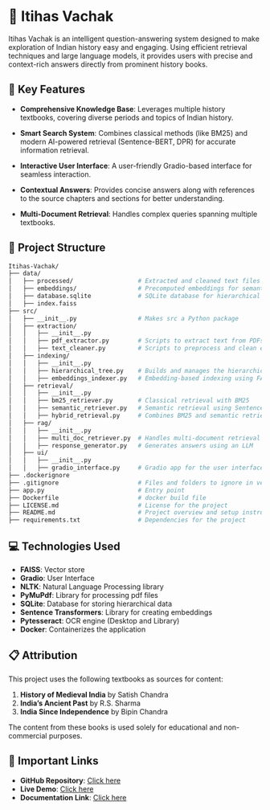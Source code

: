 # 📖 Itihas Vachak

Itihas Vachak is an intelligent question-answering system designed to make exploration of Indian history easy and engaging. Using efficient retrieval techniques and large language models, it provides users with precise and context-rich answers directly from prominent history books.

## 💫 Key Features

- **Comprehensive Knowledge Base**: Leverages multiple history textbooks, covering diverse periods and topics of Indian history.

- **Smart Search System**: Combines classical methods (like BM25) and modern AI-powered retrieval (Sentence-BERT, DPR) for accurate information retrieval.

- **Interactive User Interface**: A user-friendly Gradio-based interface for seamless interaction.

- **Contextual Answers**: Provides concise answers along with references to the source chapters and sections for better understanding.

- **Multi-Document Retrieval**: Handles complex queries spanning multiple textbooks.

## 📁 Project Structure

```bash
Itihas-Vachak/
├── data/
│   ├── processed/                  # Extracted and cleaned text files
│   ├── embeddings/                 # Precomputed embeddings for semantic search
│   ├── database.sqlite             # SQLite database for hierarchical tree and metadata
│   ├── index.faiss
├── src/
│   ├── __init__.py                 # Makes src a Python package
│   ├── extraction/
│   │   ├── __init__.py
│   │   ├── pdf_extractor.py        # Scripts to extract text from PDFs
│   │   ├── text_cleaner.py         # Scripts to preprocess and clean extracted text
│   ├── indexing/
│   │   ├── __init__.py
│   │   ├── hierarchical_tree.py    # Builds and manages the hierarchical tree
│   │   ├── embeddings_indexer.py   # Embedding-based indexing using FAISS
│   ├── retrieval/
│   │   ├── __init__.py
│   │   ├── bm25_retriever.py       # Classical retrieval with BM25
│   │   ├── semantic_retriever.py   # Semantic retrieval using Sentence-BERT/DPR
│   │   ├── hybrid_retrieval.py     # Combines BM25 and semantic retrieval
│   ├── rag/
│   │   ├── __init__.py
│   │   ├── multi_doc_retriever.py  # Handles multi-document retrieval
│   │   ├── response_generator.py   # Generates answers using an LLM
│   ├── ui/
│   │   ├── __init__.py
│   │   ├── gradio_interface.py     # Gradio app for the user interface
├── .dockerignore
├── .gitignore                      # Files and folders to ignore in version control
├── app.py                          # Entry point
├── Dockerfile                      # docker build file
├── LICENSE.md                      # License for the project
├── README.md                       # Project overview and setup instructions
├── requirements.txt                # Dependencies for the project
```

## 💻 Technologies Used

- **FAISS**: Vector store
- **Gradio**: User Interface
- **NLTK**: Natural Language Processing library
- **PyMuPdf**: Library for processing pdf files
- **SQLite**: Database for storing hierarchical data
- **Sentence Transformers**: Library for creating embeddings
- **Pytesseract**: OCR engine (Desktop and Library)
- **Docker**: Containerizes the application

## 📋 Attribution
This project uses the following textbooks as sources for content:  
1. **History of Medieval India** by Satish Chandra  
2. **India’s Ancient Past** by R.S. Sharma  
3. **India Since Independence** by Bipin Chandra  

The content from these books is used solely for educational and non-commercial purposes.

## 🔗 Important Links

- **GitHub Repository**: [Click here](https://github.com/Adm-2005/Itihas-Vachak)
- **Live Demo**: [Click here]()
- **Documentation Link**: [Click here](https://docs.google.com/document/d/1Ty88uf5lNP-Ters0yYXM2O-dSdasTWH4/edit?usp=sharing&ouid=103738077583465355360&rtpof=true&sd=true)